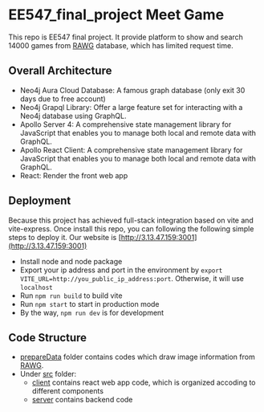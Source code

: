 # EE547_final_project Meet Game
This repo is EE547 final project. It provide platform to show and search 14000 games from [RAWG](https://rawg.io/) database, which has limited request time.

## Overall Architecture

- Neo4j Aura Cloud Database: A famous graph database (only exit 30 days due to free account)
- Neo4j Grapql Library: Offer a large feature set for interacting with a Neo4j database using GraphQL.
- Apollo Server 4: A comprehensive state management library for JavaScript that enables you to manage both local and remote data with GraphQL.
- Apollo React Client: A comprehensive state management library for JavaScript that enables you to manage both local and remote data with GraphQL. 
- React: Render the front web app
  
## Deployment
Because this project has achieved full-stack integration based on vite and vite-express. Once install this repo, you can following the following simple steps to deploy it. Our website is [http://3.13.47.159:3001](http://3.13.47.159:3001)
- Install node and node package
- Export your ip address and port in the environment by `export VITE_URL=http://you_public_ip_address:port`. Otherwise, it will use `localhost`
- Run `npm run build` to build vite
- Run `npm start` to start in production mode
- By the way, `npm run dev` is for development


## Code Structure
- [prepareData](prepareData) folder contains codes which draw image information from [RAWG](https://rawg.io/). 
- Under [src](src) folder:
  - [client](src/client/) contains react web app code, which is organized accoding to different components
  - [server](src/server/) contains backend code
